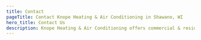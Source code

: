 ```yaml
---
title: Contact
pageTitle: Contact Knope Heating & Air Conditioning in Shawano, WI
hero_title: Contact Us
description: Knope Heating & Air Conditioning offers commercial & residential HVAC, geothermal heating, cooling, ventilation & Carrier equipment in Shawano, Wisconsin.
---
```

